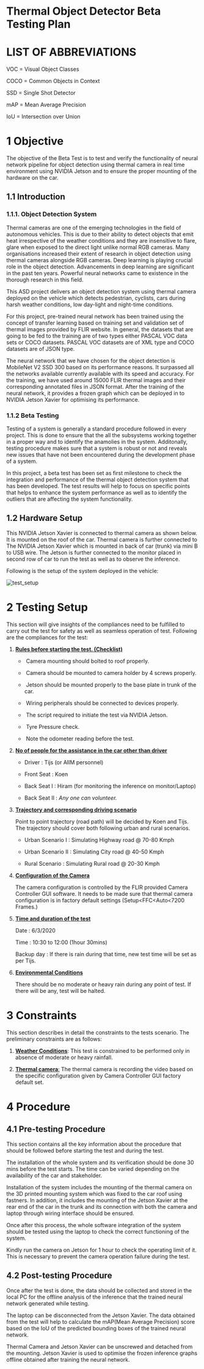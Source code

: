 # Thermal Object Detector Beta Testing Plan



# LIST OF ABBREVIATIONS

VOC = Visual Object Classes 

COCO = Common Objects in Context

SSD = Single Shot Detector

mAP = Mean Average Precision

IoU = Intersection over Union

 

# 1 Objective

The objective of the Beta Test is to test and verify the functionality of  neural network pipeline for object detection using thermal camera in real time environment using NVIDIA Jetson and to ensure the proper mounting of the hardware on the car.

## 1.1 Introduction

### 1.1.1. Object Detection System

Thermal cameras are one of the emerging technologies in the field of autonomous vehicles. This is due to their ability to detect objects that emit heat irrespective of the weather conditions and they are insensitive to flare, glare when exposed to the direct light unlike normal RGB cameras. Many organisations increased their extent of research in object detection using thermal cameras alongside RGB cameras. Deep learning is playing crucial role in the object detection. Advancements in deep learning are significant in the past ten years. Powerful neural networks came to existence in the thorough research in this field. 

This ASD project delivers an object detection system using thermal camera deployed on the vehicle which detects pedestrian, cyclists, cars during harsh weather conditions, low day-light and night-time conditions.

For this project, pre-trained neural network has been trained using the concept of transfer learning based on training set and validation set of thermal images provided by FLIR website. In general, the datasets that are going to be fed to the training are of two types either PASCAL VOC data sets or COCO datasets. PASCAL VOC datasets are of XML type and COCO datasets are of JSON type. 

The neural network that we have chosen for the object detection is MobileNet V2 SSD 300 based on its performance reasons. It surpassed all the networks available currently available with its speed and accuracy. For the training, we have used around 15000 FLIR thermal images and their corresponding annotated files in JSON format. After the training of the neural network, it provides a frozen graph which can be deployed in to NVIDIA Jetson Xavier for optimising its performance. 

### 1.1.2  Beta Testing

Testing of a system is generally a standard procedure followed in every project. This is done to ensure that the all the subsystems working together in a proper way and to identify the anamolies in the system. Additonally, testing procedure makes sure that a system is robust or not and reveals new issues that have not been encountered during the development phase of a system.

In this project, a beta test has been set as first milestone to check the integration and performance of the thermal object detection system that has been developed. The test results will help to focus on specific points that helps to enhance the system performance as well as to identify the outliers that are affecting the system functionality.

## 1.2 Hardware Setup

This NVIDIA Jetson Xavier is connected to thermal camera as shown below. It is mounted on the roof of the car. Thermal camera is further connected to The NVIDIA Jetson Xavier which is mounted in back of car (trunk) via mini B to USB wire. The Jetson is further connected to the monitor placed in second row of car to run the test as well as to observe the inference.

Following is the setup of the system deployed in the vehicle:

![test_setup](doc_images/testsetup.jpeg)

# 2 Testing Setup

This section will give insights of the compliances need to be fulfilled to carry out the test for safety as well as seamless operation of test. Following are the compliances for the test: 

1. **<u>Rules before starting the test. (Checklist)</u>**

   - ​	Camera mounting should bolted to roof properly.

   - ​	Camera should be mounted to camera holder by 4 screws properly.

   - ​	Jetson should be mounted properly to the base plate in trunk of the car.

   - ​	Wiring peripherals should be connected to devices properly.

   - ​	The script required to initiate the test via NVIDIA Jetson.

   - ​	Tyre Pressure check.

   - ​	Note the odometer reading before the test.

2. **<u>No of people for the assistance in the car other than driver</u>**

   - Driver : Tijs (or AIIM personnel) 

   - Front Seat : Koen

   - Back Seat I : Hiram (for monitoring the inference on monitor/Laptop)

   - Back Seat II : *Any one can volunteer.*

3. **<u>Trajectory and corresponding driving scenario</u>**

   Point to point trajectory (road path) will be decided by Koen and Tijs. The trajectory should cover both following urban and rural scenarios.

   - Urban Scenario I : Simulating Highway road @ 70-80 Kmph

   - Urban Scenario II : Simulating City road @ 40-50 Kmph

   - Rural Scenario : Simulating Rural road @ 20-30 Kmph

4. **<u>Configuration of the Camera</u>**

   The camera configuration is controlled by the FLIR provided Camera Controller GUI software. It needs to be made sure that thermal camera configuration is in factory default settings (Setup<FFC<Auto<7200 Frames.)

5. **<u>Time and duration of the test</u>**

   Date : 6/3/2020

   Time : 10:30 to 12:00 (1hour 30mins)

   Backup day : If there is rain during that time, new test time will be set as per Tijs. 

6. <u>**Environmental Conditions**</u>

   There should be no moderate or heavy rain during any point of test. If there will be any, test will be    halted.

# 3 Constraints 

This section describes in detail the constraints to the tests scenario. The preliminary constraints are as follows: 

1. <u>**Weather Conditions**</u>: This test is constrained to be performed only in absence of moderate or heavy rainfall.

2. <u>**Thermal camera**:</u> The thermal camera is recording the video based on the specific configuration given by Camera Controller GUI factory default set.

 

# 4 Procedure

## 4.1 Pre-testing Procedure

This section contains all the key information about the procedure that should be followed before starting the test and during the test. 

The installation of the whole system and its verification should be done 30 mins before the test starts. The time can be varied depending on the availability of the car and stakeholder.

Installation of the system includes the mounting of the thermal camera on the 3D printed mounting system which was fixed to the car roof using fastners. In addition, it includes the mounting of the Jetson Xavier at the rear end of the car in the trunk and its connection with both the camera and laptop through wiring interface should be ensured. 

Once after this process, the whole software integration of the system should be tested using the laptop to check the correct functioning of the system. 

Kindly run the camera on Jetson for 1 hour to check the operating limit of it. This is necessary to prevent the camera operation failure during the test.



## 4.2 Post-testing Procedure

Once after the test is done, the data should be collected and stored in the local PC for the offline analysis of the inference that the trained neural network generated while testing. 

The laptop can be disconnected from the Jetson Xavier. The data obtained from the test will help to calculate the mAP(Mean Average Precision) score based on the IoU of the predicted bounding boxes of the trained neural network. 

Thermal Camera and Jetson Xavier can be unscrewed and detached from the mounting. Jetson Xavier is used to optimise the frozen inference graphs offline obtained after training the neural network. 

 



 

 

 



 
